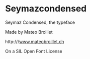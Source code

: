 # Seymazcondensed

Seymaz Condensed, the typeface

Made by Mateo Broillet

http:///www.mateobroillet.ch

On a SIL Open Font License
